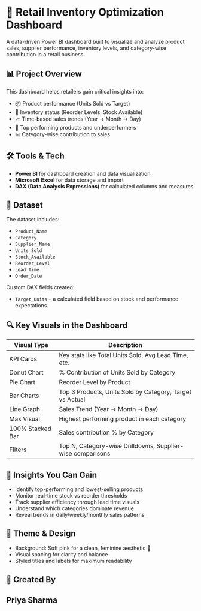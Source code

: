 # 🛒 Retail Inventory Optimization Dashboard

A data-driven Power BI dashboard built to visualize and analyze product sales, supplier performance, inventory levels, and category-wise contribution in a retail business.

## 📊 Project Overview

This dashboard helps retailers gain critical insights into:

- 📦 Product performance (Units Sold vs Target)
- 🧾 Inventory status (Reorder Levels, Stock Available)
- 📈 Time-based sales trends (Year → Month → Day)
- 👑 Top performing products and underperformers
- 📊 Category-wise contribution to sales

## 🛠️ Tools & Tech
- **Power BI** for dashboard creation and data visualization  
- **Microsoft Excel** for data storage and import  
- **DAX (Data Analysis Expressions)** for calculated columns and measures

## 📂 Dataset

The dataset includes:
- `Product_Name`
- `Category`
- `Supplier_Name`
- `Units_Sold`
- `Stock_Available`
- `Reorder_Level`
- `Lead_Time`
- `Order_Date`

Custom DAX fields created:
- `Target_Units` – a calculated field based on stock and performance expectations.

## 🔍 Key Visuals in the Dashboard

| Visual Type              | Description                                                  |
|--------------------------|--------------------------------------------------------------|
| KPI Cards                | Key stats like Total Units Sold, Avg Lead Time, etc.         |
| Donut Chart              | % Contribution of Units Sold by Category                     |
| Pie Chart                | Reorder Level by Product                                     |
| Bar Charts               | Top 3 Products, Units Sold by Category, Target vs Actual     |
| Line Graph               | Sales Trend (Year → Month → Day)                             |
| Max Visual               | Highest performing product in each category                  |
| 100% Stacked Bar         | Sales contribution % by Category                             |
| Filters                  | Top N, Category-wise Drilldowns, Supplier-wise comparisons   |

## 🎯 Insights You Can Gain

- Identify top-performing and lowest-selling products
- Monitor real-time stock vs reorder thresholds
- Track supplier efficiency through lead time visuals
- Understand which categories dominate revenue
- Reveal trends in daily/weekly/monthly sales patterns

## 🎨 Theme & Design

- Background: Soft pink for a clean, feminine aesthetic 🌸
- Visual spacing for clarity and balance
- Styled titles and labels for maximum readability

## 💖 Created By

**Priya Sharma**  
---

